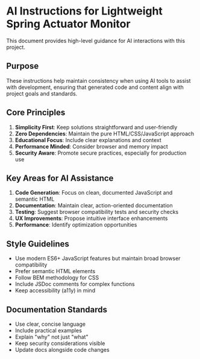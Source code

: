 # AI Instructions for Lightweight Spring Actuator Monitor

This document provides high-level guidance for AI interactions with this project.

## Purpose

These instructions help maintain consistency when using AI tools to assist with development, ensuring that generated code and content align with project goals and standards.

## Core Principles

1. **Simplicity First**: Keep solutions straightforward and user-friendly
2. **Zero Dependencies**: Maintain the pure HTML/CSS/JavaScript approach
3. **Educational Focus**: Include clear explanations and context
4. **Performance Minded**: Consider browser and memory impact
5. **Security Aware**: Promote secure practices, especially for production use

## Key Areas for AI Assistance

1. **Code Generation**: Focus on clean, documented JavaScript and semantic HTML
2. **Documentation**: Maintain clear, action-oriented documentation
3. **Testing**: Suggest browser compatibility tests and security checks
4. **UX Improvements**: Propose intuitive interface enhancements
5. **Performance**: Identify optimization opportunities

## Style Guidelines

- Use modern ES6+ JavaScript features but maintain broad browser compatibility
- Prefer semantic HTML elements
- Follow BEM methodology for CSS
- Include JSDoc comments for complex functions
- Keep accessibility (a11y) in mind

## Documentation Standards

- Use clear, concise language
- Include practical examples
- Explain "why" not just "what"
- Keep security considerations visible
- Update docs alongside code changes
